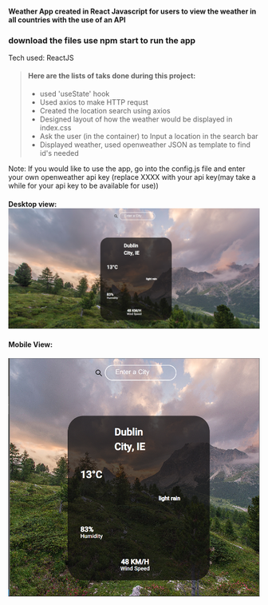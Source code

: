 #### Weather App created in React Javascript for users to view the weather in all countries with the use of an API
### download the files use npm start to run the app
Tech used: ReactJS
	
> ####	Here are the lists of taks done during this project:
> - used 'useState' hook
> - Used axios to make HTTP requst  
> - Created the location search using axios
> - Designed layout of how the weather would be displayed in index.css
> - Ask the user (in the container) to Input a location in the search bar
> - Displayed weather, used openweather JSON as template to find id's needed

Note: If you would like to use the app, go into the config.js file and enter your own openweather api key (replace XXXX with your api key(may take a while for your api key to be available for use))

#### Desktop view: ![Desktop View](weather-app/src/assets/viewdesktop.png)

#### Mobile View:
![Mobile View](weather-app/src/assets/viewmobile.png)


